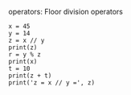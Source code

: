 operators:
Floor division operators
~~~/python
x = 45
y = 14
z = x // y
print(z)
r = y % z
print(x)
t = 10
print(z + t)
print('z = x // y =', z)
~~~
